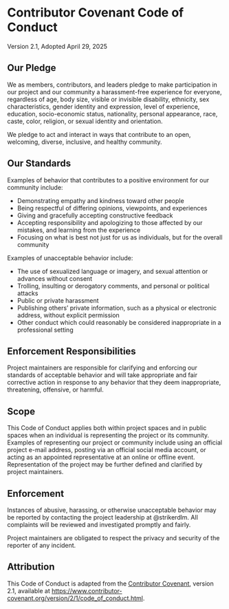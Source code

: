 # Contributor Covenant Code of Conduct

Version 2.1, Adopted April 29, 2025

## Our Pledge

We as members, contributors, and leaders pledge to make participation in our
project and our community a harassment-free experience for everyone, regardless
of age, body size, visible or invisible disability, ethnicity, sex characteristics,
gender identity and expression, level of experience, education, socio-economic
status, nationality, personal appearance, race, caste, color, religion, or
sexual identity and orientation.

We pledge to act and interact in ways that contribute to an open, welcoming,
diverse, inclusive, and healthy community.

## Our Standards

Examples of behavior that contributes to a positive environment for our
community include:

- Demonstrating empathy and kindness toward other people
- Being respectful of differing opinions, viewpoints, and experiences
- Giving and gracefully accepting constructive feedback
- Accepting responsibility and apologizing to those affected by our mistakes,
  and learning from the experience
- Focusing on what is best not just for us as individuals, but for the overall
  community

Examples of unacceptable behavior include:

- The use of sexualized language or imagery, and sexual attention or advances
  without consent
- Trolling, insulting or derogatory comments, and personal or political attacks
- Public or private harassment
- Publishing others’ private information, such as a physical or electronic
  address, without explicit permission
- Other conduct which could reasonably be considered inappropriate in a
  professional setting

## Enforcement Responsibilities

Project maintainers are responsible for clarifying and enforcing our standards
of acceptable behavior and will take appropriate and fair corrective action in
response to any behavior that they deem inappropriate, threatening, offensive,
or harmful.

## Scope

This Code of Conduct applies both within project spaces and in public spaces
when an individual is representing the project or its community. Examples of
representing our project or community include using an official project e-mail
address, posting via an official social media account, or acting as an appointed
representative at an online or offline event. Representation of the project may
be further defined and clarified by project maintainers.

## Enforcement

Instances of abusive, harassing, or otherwise unacceptable behavior may be
reported by contacting the project leadership at @strikerdlm. All complaints will
be reviewed and investigated promptly and fairly.

Project maintainers are obligated to respect the privacy and security of the
reporter of any incident.

## Attribution

This Code of Conduct is adapted from the [Contributor Covenant][homepage],
version 2.1, available at
https://www.contributor-covenant.org/version/2/1/code_of_conduct.html.

[homepage]: https://www.contributor-covenant.org

